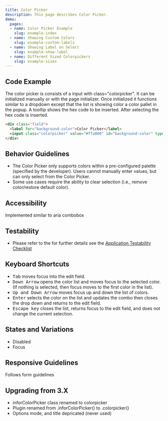 ```yaml
---
title: Color Picker
description: This page describes Color Picker.
demo:
  pages:
  - name: Color Picker Example
    slug: example-index
  - name: Showing Custom Colors
    slug: example-custom-labels
  - name: Showing Label on Select
    slug: example-show-label
  - name: Different Sized Colorpickers
    slug: example-sizes
---
```


## Code Example

The color picker is consists of a input with class="colorpicker". It can be initialized manually or with the page initializer. Once initialized it functions similar to a dropdown except that the list is showing color a color pallet in the popup. A tooltip shows the hex code to be inserted. After selecting the hex code is inserted.

```html
<div class="field">
  <label for="background-color">Color Picker</label>
  <input class="colorpicker" value="#ffa800" id="background-color" type="text" />
</div>
```

## Behavior Guidelines

- The Color Picker only supports colors within a pre-configured palette (specified by the developer). Users cannot manually enter values, but can only select from the Color Picker.
- Some use cases require the ability to clear selection (i.e., remove color/restore default color).

## Accessibility

Implemented similar to aria combobox

## Testability

- Please refer to the for further details see the [Application Testability Checklist](https://design.infor.com/resources/application-testability-checklist)

## Keyboard Shortcuts

- <kbd>Tab</kbd> moves focus into the edit field.
- <kbd>Down Arrow</kbd> opens the color list and moves focus to the selected color. (If nothing is selected, then focus moves to the first color in the list).
- <kbd>Up and Down Arrow</kbd> moves focus up and down the list of colors.
- <kbd>Enter</kbd> selects the color on the list and updates the combo then closes the drop down and returns to the edit field.
- <kbd>Escape key</kbd> closes the list, returns focus to the edit field, and does not change the current selection.

## States and Variations

- Disabled
- Focus

## Responsive Guidelines

Follows form guidelines

## Upgrading from 3.X

- inforColorPicker class renamed to colorpicker
- Plugin renamed from .inforColorPicker() to .colorpicker()
- Options mode, and title depricated (never used)
